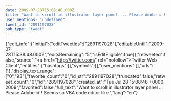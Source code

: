 ```yaml
---
date: 2009-07-28T15:08:48.000Z
title: "Want to scroll in illustrator layer panel ... Please Adobe ☠ ! Seems so VBA code editor like.″"
user_mentions: "undefined"
tweet_id: "2891197028"
pub_type: "tweet"
---
```

{"edit_info":{"initial":{"editTweetIds":["2891197028"],"editableUntil":"2009-07-28T15:38:48.000Z","editsRemaining":"5","isEditEligible":true}},"retweeted":false,"source":"<a href=\"http://twitter.com\" rel=\"nofollow\">Twitter Web Client</a>","entities":{"hashtags":[],"symbols":[],"user_mentions":[],"urls":[]},"display_text_range":["0","93"],"favorite_count":"0","id_str":"2891197028","truncated":false,"retweet_count":"0","id":"2891197028","created_at":"Tue Jul 28 15:08:48 +0000 2009","favorited":false,"full_text":"Want to scroll in illustrator layer panel ... Please Adobe ☠ ! Seems so VBA code editor like.","lang":"en"}
